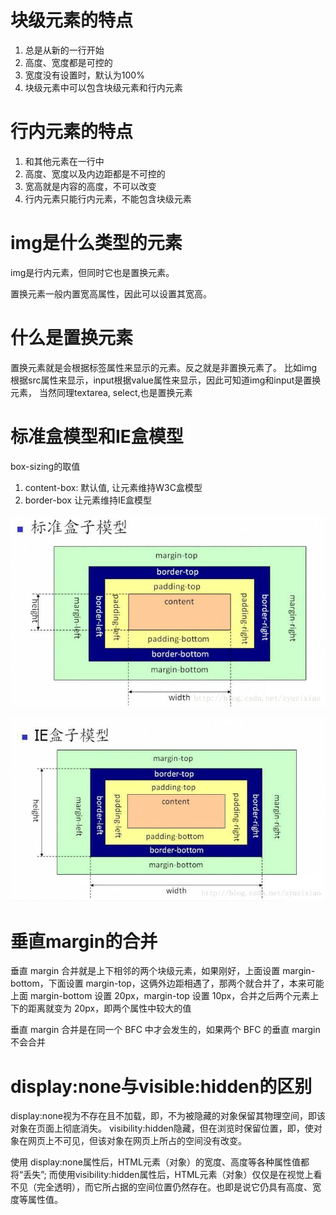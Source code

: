 # 块级元素的特点

1. 总是从新的一行开始
2. 高度、宽度都是可控的
3. 宽度没有设置时，默认为100%
4. 块级元素中可以包含块级元素和行内元素

# 行内元素的特点

1. 和其他元素在一行中
2. 高度、宽度以及内边距都是不可控的
3. 宽高就是内容的高度，不可以改变
4. 行内元素只能行内元素，不能包含块级元素

# img是什么类型的元素

img是行内元素，但同时它也是置换元素。

置换元素一般内置宽高属性，因此可以设置其宽高。

# 什么是置换元素

置换元素就是会根据标签属性来显示的元素。反之就是非置换元素了。
比如img根据src属性来显示，input根据value属性来显示，因此可知道img和input是置换元素，
当然同理textarea, select,也是置换元素

# 标准盒模型和IE盒模型

box-sizing的取值
1. content-box: 默认值, 让元素维持W3C盒模型
2. border-box 让元素维持IE盒模型

![w3c](img/w3cbox.jpg)

![ie](img/iebox.jpg)

# 垂直margin的合并

垂直 margin 合并就是上下相邻的两个块级元素，如果刚好，上面设置 margin-bottom，下面设置 margin-top，这俩外边距相遇了，那两个就合并了，本来可能上面 margin-bottom 设置 20px，margin-top 设置 10px，合并之后两个元素上下的距离就变为 20px，即两个属性中较大的值

垂直 margin 合并是在同一个 BFC 中才会发生的，如果两个 BFC 的垂直 margin 不会合并

# display:none与visible:hidden的区别

display:none视为不存在且不加载，即，不为被隐藏的对象保留其物理空间，即该对象在页面上彻底消失。
visibility:hidden隐藏，但在浏览时保留位置，即，使对象在网页上不可见，但该对象在网页上所占的空间没有改变。
 
使用 display:none属性后，HTML元素（对象）的宽度、高度等各种属性值都将“丢失”;
而使用visibility:hidden属性后，HTML元素（对象）仅仅是在视觉上看不见（完全透明），而它所占据的空间位置仍然存在。也即是说它仍具有高度、宽度等属性值。
